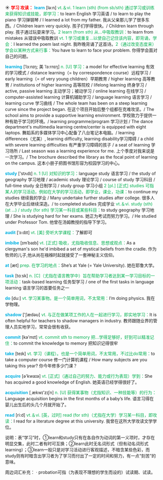 ☀ <font color="red">**学习 攻读：**</font>
<font color="sky blue">**learn**</font> [lə:n] 
<font color="#00b050">vt.＆vi. 1 learn (sth) (from sb/sth) 通过学习或训练来获得知识或技能，即学习：</font>to learn English 学习英语 / to learn to play the piano 学习弹钢琴 / I learned a lot from my father. 我从父亲那儿学了很多东西。/ Children learn very quickly. 孩子们学得很快。/ Children learn through play. 孩子通过玩耍来学习。<font color="#00b050">2 learn (from sth) 从…中吸取教训：</font>to learn from mistakes 从错误中吸取教训 <font color="#00b050">vt. 1 学习或重复…以使自己记住该内容，即背诵，学会：</font>I learned the poem last night. 我昨晚背诵了这首诗。<font color="#00b050">2（通过改变态度来）学会以某种方式来行事：</font>You have to learn to face your problem. 你得学会面对自己的问题。
           
<font color="sky blue">**learning**</font> [ˈlɜ:nɪŋ; 美 ˈlɜ:rnɪŋ]
<font color="#00b050">n. [U] 学习：</font>a model for effective learning 有效的学习模式 / distance learning（= by correspondence course）远程学习 / early learning（= of very young children）早期教育 / higher learning 高等教育 / institutions of higher learning 高等院校 / lifelong learning 终身学习 / active, passive learning 主动学习；被动学习 / online learning 在线学习 / computer-assisted learning 计算机辅助学习 / language learning 语言学习 / learning curve 学习曲线 / The whole team has been on a steep learning curve since the project began. 在这个项目开始后整个组都在克难攻坚。/ The school aims to provide a supportive learning environment. 学校致力于提供一种有助于学习的环境。/ learning programme/program 学习计划 / The dance department's multimedia learning centre/center is equipped with eight laptops. 舞蹈系的多媒体学习中心配备了八台笔记本电脑。/ learning differences（尤美）, learning difficulty, learning disability学习障碍 / a child with severe learning difficulties 有严重学习障碍的孩子 / a seat of learning 学习场所 / Last season was a learning experience for me. 上个季度对我来说是一次学习。/ The brochure described the library as the focal point of learning on the campus. 这本小册子把图书馆形容为校园学习的中心。

<font color="sky blue">**study**</font> ['stʌdɪ] 
<font color="#00b050">n. 1 [U] 对知识的学习：</font>language study 语言学习 / the study of geography 学习地理 / academic study 理论学习 / course of study 学习科目 / full-time study 全日制学习 / study group 学习小组 <font color="#00b050">2 [pl.] [正式] studies 可指某人的学习活动，例如在大学的学习活动，即学业，课业，功课：</font>to continue my studies 继续我的学业 / Many undertake further studies after college. 很多人在大学毕业后继续深造。/ to completed studies 完成学业 <font color="#00b050">vt.＆vi. study (sth) (at ...) / study (for sth) 学习某一科目或某些科目：</font>to study geography 学习地理 / She is studying hard for her exams. 她正为考试而努力学习。/ He studied under Professor Tom. 他曾在汤姆教授的指导下学习。
            
<font color="sky blue">**audit**</font> [ˈɔ:dɪt]
<font color="#00b050">vt. [美] 旁听大学课程：</font>了解即可          

<font color="sky blue">**imbibe**</font> [ɪmˈbaɪb]
<font color="#00b050">vt. [正式] 吸收，尤指吸收信息、思想或观点：</font>As a clergyman's son he'd imbibed a set of mystical beliefs from the cradle. 作为牧师的儿子,他从尚在襁褓时起就接受了一套神秘主义信仰。

<font color="sky blue">**at**</font> [æt] 
<font color="#00b050">prep. 在学习的地点：</font>She’s at Yale (= Yale University). 她在耶鲁大学。

<font color="sky blue">**task**</font> [tɑːsk] 
<font color="#00b050">n. [C]（尤指在语言教学中）旨在帮助学习者达到某一学习目标的一项活动：</font>task-based learning 任务型学习 / one of the first tasks in language learning 语言学习的首要任务之一

<font color="sky blue">**do**</font> [du:] 
<font color="#00b050">vt. 学习某事物。是一个简单用词，不太常用：</font>I’m doing physics. 我在学物理。

<font color="sky blue">**shadow**</font> ['ʃædəʊ] 
<font color="#00b050">vt. 与正在做某项工作的人在一起进行学习，即实地学习：</font>It is often helpful for teachers to shadow managers in industry. 教师跟随业界的管理人员实地学习，常常会很有收获。

<font color="sky blue">**commit**</font> [kə'mɪt] 
<font color="#00b050">vt. commit sth to memory 把…学得足够好，好到可以精准记住：</font>to commit the knowledge to memory 把知识记得很牢

<font color="sky blue">**take**</font> [teɪk] 
<font color="#00b050">vt. 学习（课程）。也是一个简单用词，不太常用，不过比do常用：</font>to take a computer course 修一门计算机课程 / How many subjects are you taking this year? 你今年修多少门课？

<font color="sky blue">**acquire**</font> [ə'kwaɪə] 
<font color="#00b050">vt. [正式]（通过自己的努力、能力或行为表现）学到：</font>She has acquired a good knowledge of English. 她英语已经学得很好了。

<font color="sky blue">**acquisition**</font> [͵ækwɪ'zɪʃn] 
<font color="#00b050">n. [U] 获得某事物（尤指知识、一种技能等）的行为：</font>Language acquisition begins in the first months of a baby’s life. 语言习得在婴儿出生后的头几个月就开始了。

<font color="sky blue">**read**</font> [ri:d] 
<font color="#00b050">vt.＆vi. [英，过时] read (for sth)（尤指在大学）学习某一科目，即攻读：</font>I read for a literature degree at this university. 我曾在这所大学攻读文学学位。

说明：表“学习”时，①learn和study只有在各自作为动词的第一义项时，才存在明显交集，此时二者有时可互换；②learn此时无名词形式（但有动名词形式learning）；③learn一般只是对学习活动进行客观描述，不暗含某些色彩，而study则有时暗含出学习者为了学习而付出了一定的时间和努力，有一点“刻苦”的意味。

周边词汇补充：
· probation可指（为表现不理想的学生而设的）试读期、试读。